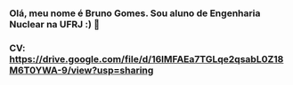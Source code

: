 ### Olá, meu nome é Bruno Gomes. Sou aluno de Engenharia Nuclear na UFRJ :) 👋

### CV: https://drive.google.com/file/d/16lMFAEa7TGLqe2qsabL0Z18M6T0YWA-9/view?usp=sharing
